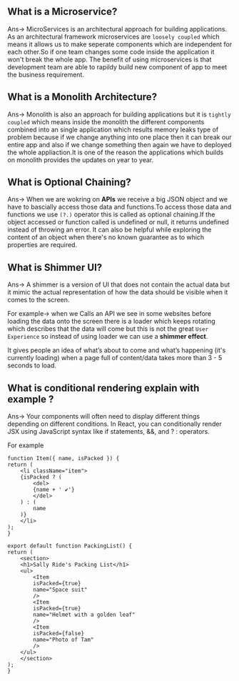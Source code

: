 
## What is a Microservice?

Ans-> MicroServices is an architectural approach for building applications. As an architectural framework microservices are `loosely coupled` which means it allows us to make seperate components which are independent for each other.So if one team changes some code inside the application it won't break the whole app. The benefit of using microservices is that development team are able to rapildy build new component of app to meet the business requirement.

## What is a Monolith Architecture? 

Ans-> Monolith is also an approach for building applications but it is `tightly coupled` which means inside the monolith the different components combined into an single application which results memory leaks type of problem because if we change anything into one place then it can break our entire app and also if we change something then again we have to deployed the whole appliaction.It is one of the reason the applications which builds on monolith provides the updates on year to year.

## What is Optional Chaining?

Ans-> When we are wokring on **APIs** we receive a big JSON object and we have to bascially access those data and functions.To access those data and functions we use `(?.)` operator this is called as optional chaining.If the object accessed or function called is undefined or null, it returns undefined instead of throwing an error. It can also be helpful while exploring the content of an object when there's no known guarantee as to which properties are required.

## What is Shimmer UI?

Ans-> A shimmer is a version of UI that does not contain the actual data but it mimic the actual representation of how the data should be visible when it comes to the screen.

For example-> when we Calls an API we see in some websites before loading the data onto the screen there is a loader which keeps rotating which describes that the data will come but this is not the great `User Experience` so instead of using loader we can use a **shimmer effect**.

It gives people an idea of what’s about to come and what’s happening (it's currently loading) when a page full of content/data takes more than 3 - 5 seconds to load.


## What is conditional rendering explain with example ?

Ans-> Your components will often need to display different things depending on different conditions. In React, you can conditionally render JSX using JavaScript syntax like if statements, &&, and ? : operators.

For example

    function Item({ name, isPacked }) {
    return (
        <li className="item">
        {isPacked ? (
            <del>
            {name + ' ✔'}
            </del>
        ) : (
            name
        )}
        </li>
    );
    }

    export default function PackingList() {
    return (
        <section>
        <h1>Sally Ride's Packing List</h1>
        <ul>
            <Item 
            isPacked={true} 
            name="Space suit" 
            />
            <Item 
            isPacked={true} 
            name="Helmet with a golden leaf" 
            />
            <Item 
            isPacked={false} 
            name="Photo of Tam" 
            />
        </ul>
        </section>
    );
    }
